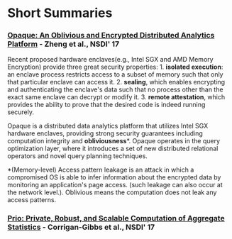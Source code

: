# Short Summaries

### [Opaque: An Oblivious and Encrypted Distributed Analytics Platform](https://people.eecs.berkeley.edu/~wzheng/opaque.pdf) - Zheng et al., NSDI' 17

Recent proposed hardware enclaves\(e.g., Intel SGX and AMD Memory Encryption\) provide three great security properties: 1. **isolated execution**: an enclave process restricts access to a subset of memory such that only that particular enclave can access it. 2. **sealing**, which enables encrypting and authenticating the enclave's data such that no process other than the exact same enclave can decrypt or modify it. 3. **remote attestation**, which provides the ability to prove that the desired code is indeed running securely. 

Opaque is a distributed data analytics platform that utilizes Intel SGX hardware enclaves, providing strong security guarantees including computation integrity and **obliviousness**\*. Opaque operates in the query optimization layer, where it introduces a set of new distributed relational operators and novel query planning techniques.

\*\(Memory-level\) Access pattern leakage is an attack in which a compromised OS is able to infer information about the encrypted data by monitoring an application's page access. \(such leakage can also occur at the network level.\). Oblivious means the computation does not leak any access patterns.

### [Prio: Private, Robust, and Scalable Computation of Aggregate Statistics](https://www.usenix.org/system/files/conference/nsdi17/nsdi17-corrigan-gibbs.pdf) - Corrigan-Gibbs et al., NSDI' 17

### 






